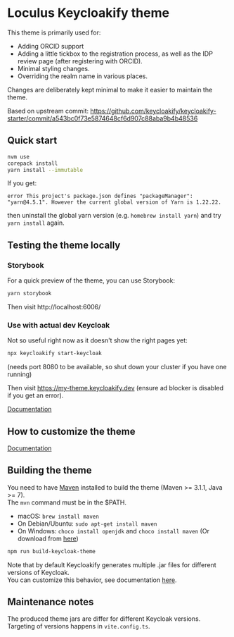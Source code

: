 # Loculus Keycloakify theme

This theme is primarily used for:

-   Adding ORCID support
-   Adding a little tickbox to the registration process, as well as the IDP review page (after registering with ORCID).
-   Minimal styling changes.
-   Overriding the realm name in various places.

Changes are deliberately kept minimal to make it easier to maintain the theme.

Based on upstream commit: https://github.com/keycloakify/keycloakify-starter/commit/a543bc0f73e5874648cf6d907c88aba9b4b48536

## Quick start

```bash
nvm use
corepack install
yarn install --immutable
```

If you get:

```log
error This project's package.json defines "packageManager": "yarn@4.5.1". However the current global version of Yarn is 1.22.22.
```

then uninstall the global yarn version (e.g. `homebrew install yarn`) and try `yarn install` again.

## Testing the theme locally

### Storybook

For a quick preview of the theme, you can use Storybook:

```bash
yarn storybook
```

Then visit http://localhost:6006/

### Use with actual dev Keycloak

Not so useful right now as it doesn't show the right pages yet:

```sh
npx keycloakify start-keycloak
```

(needs port 8080 to be available, so shut down your cluster if you have one running)

Then visit https://my-theme.keycloakify.dev (ensure ad blocker is disabled if you get an error).

[Documentation](https://docs.keycloakify.dev/testing-your-theme)

## How to customize the theme

[Documentation](https://docs.keycloakify.dev/customization-strategies)

## Building the theme

You need to have [Maven](https://maven.apache.org/) installed to build the theme (Maven >= 3.1.1, Java >= 7).  
The `mvn` command must be in the $PATH.

-   macOS: `brew install maven`
-   On Debian/Ubuntu: `sudo apt-get install maven`
-   On Windows: `choco install openjdk` and `choco install maven` (Or download from [here](https://maven.apache.org/download.cgi))

```bash
npm run build-keycloak-theme
```

Note that by default Keycloakify generates multiple .jar files for different versions of Keycloak.  
You can customize this behavior, see documentation [here](https://docs.keycloakify.dev/targeting-specific-keycloak-versions).

## Maintenance notes

The produced theme jars are differ for different Keycloak versions. Targeting of versions happens in `vite.config.ts`.